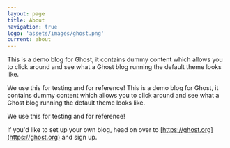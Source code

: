 ```yaml
---
layout: page
title: About
navigation: true
logo: 'assets/images/ghost.png'
current: about
---
```

This is a demo blog for Ghost, it contains dummy content which allows you to click around and see what a Ghost blog running the default theme looks like.

We use this for testing and for reference!
This is a demo blog for Ghost, it contains dummy content which allows you to click around and see what a Ghost blog running the default theme looks like.

We use this for testing and for reference!

If you'd like to set up your own blog, head on over to [https://ghost.org](https://ghost.org) and sign up.
